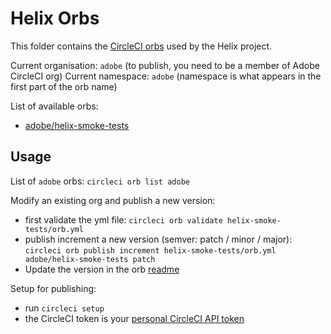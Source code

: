 # Helix Orbs

This folder contains the [CircleCI orbs](https://circleci.com/docs/2.0/creating-orbs/) used by the Helix project.

Current organisation: `adobe` (to publish, you need to be a member of Adobe CircleCI org)
Current namespace: `adobe` (namespace is what appears in the first part of the orb name)

List of available orbs:

* [adobe/helix-smoke-tests](helix-smoke-tests/orb.yml)

## Usage

List of `adobe` orbs: `circleci orb list adobe`

Modify an existing org and publish a new version:

* first validate the yml file: `circleci orb validate helix-smoke-tests/orb.yml`
* publish increment a new version (semver: patch / minor / major): `circleci orb publish increment helix-smoke-tests/orb.yml adobe/helix-smoke-tests patch`
* Update the version in the orb [readme](helix-smoke-tests/README.md)

Setup for publishing:

* run `circleci setup`
* the CircleCI token is your [personal CircleCI API token](https://circleci.com/account/api)